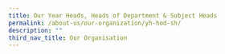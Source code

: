 ```yaml
---
title: Our Year Heads, Heads of Department & Subject Heads
permalink: /about-us/our-organization/yh-hod-sh/
description: ""
third_nav_title: Our Organisation
---
```

